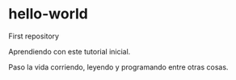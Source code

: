 # hello-world
First repository

Aprendiendo con este tutorial inicial.

Paso la vida corriendo, leyendo y programando entre otras cosas.
